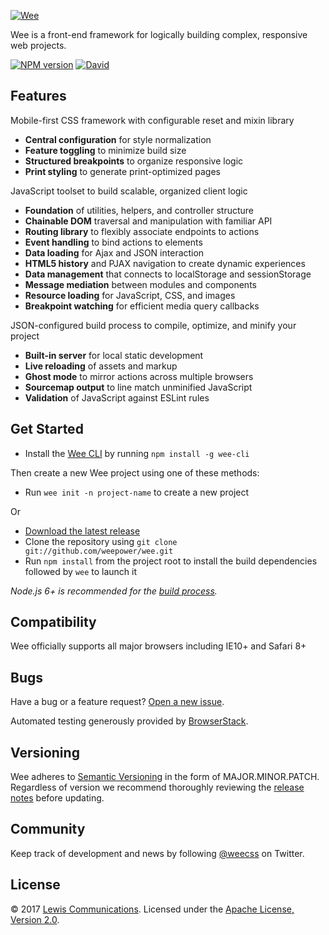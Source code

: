 [![Wee](https://www.weepower.com/assets/images/logo.svg)](https://www.weepower.com)

Wee is a front-end framework for logically building complex, responsive web projects.

[![NPM version](https://img.shields.io/npm/v/wee-framework.svg?style=flat)](https://www.npmjs.com/package/wee-framework)
[![David](https://david-dm.org/weepower/wee.svg)](https://david-dm.org/)

## Features

Mobile-first CSS framework with configurable reset and mixin library

* **Central configuration** for style normalization
* **Feature toggling** to minimize build size
* **Structured breakpoints** to organize responsive logic
* **Print styling** to generate print-optimized pages

JavaScript toolset to build scalable, organized client logic

* **Foundation** of utilities, helpers, and controller structure
* **Chainable DOM** traversal and manipulation with familiar API
* **Routing library** to flexibly associate endpoints to actions
* **Event handling** to bind actions to elements
* **Data loading** for Ajax and JSON interaction
* **HTML5 history** and PJAX navigation to create dynamic experiences
* **Data management** that connects to localStorage and sessionStorage
* **Message mediation** between modules and components
* **Resource loading** for JavaScript, CSS, and images
* **Breakpoint watching** for efficient media query callbacks

JSON-configured build process to compile, optimize, and minify your project

* **Built-in server** for local static development
* **Live reloading** of assets and markup
* **Ghost mode** to mirror actions across multiple browsers
* **Sourcemap output** to line match unminified JavaScript
* **Validation** of JavaScript against ESLint rules

## Get Started

* Install the [Wee CLI](https://github.com/weepower/wee-cli) by running `npm install -g wee-cli`

Then create a new Wee project using one of these methods:

* Run `wee init -n project-name` to create a new project

Or

* [Download the latest release](https://github.com/weepower/wee/archive/master.zip)
* Clone the repository using `git clone git://github.com/weepower/wee.git`
* Run `npm install` from the project root to install the build dependencies followed by `wee` to launch it

*Node.js 6+ is recommended for the [build process](https://www.weepower.com/build/#setup).*

## Compatibility

Wee officially supports all major browsers including IE10+ and Safari 8+

## Bugs

Have a bug or a feature request? [Open a new issue](https://github.com/weepower/wee/issues).

Automated testing generously provided by [BrowserStack](https://www.browserstack.com).

## Versioning

Wee adheres to [Semantic Versioning](http://semver.org) in the form of MAJOR.MINOR.PATCH.
Regardless of version we recommend thoroughly reviewing the [release notes](https://github.com/weepower/wee/releases) before updating.

## Community

Keep track of development and news by following [@weecss](https://twitter.com/weecss) on Twitter.

## License

&copy; 2017 [Lewis Communications](https://www.lewiscommunications.com/). Licensed under the [Apache License, Version 2.0](https://github.com/weepower/wee/blob/master/LICENSE).
